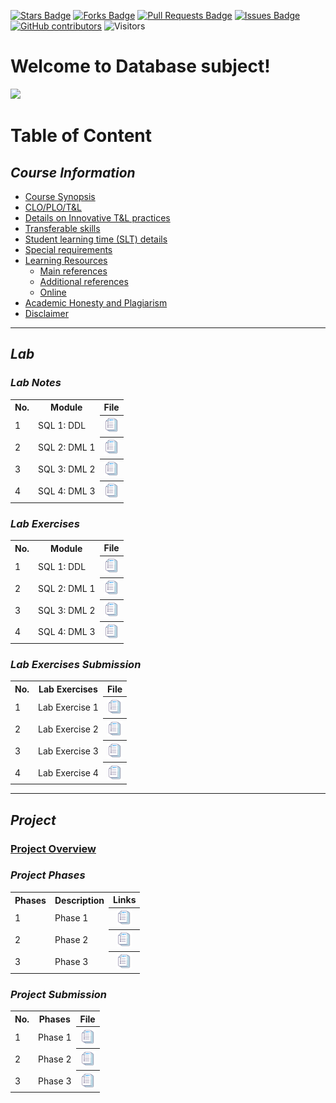 <a href="https://github.com/IzyanIzzatiK/SECD2523-02/stargazers"><img src="https://img.shields.io/github/stars/IzyanIzzatiK/SECD2523-02" alt="Stars Badge"/></a>
<a href="https://github.com/IzyanIzzatiK/SECD2523-02/network/members"><img src="https://img.shields.io/github/forks/IzyanIzzatiK/SECD2523-02" alt="Forks Badge"/></a>
<a href="https://github.com/IzyanIzzatiK/SECD2523-02/pulls"><img src="https://img.shields.io/github/issues-pr/IzyanIzzatiK/SECD2523-02" alt="Pull Requests Badge"/></a>
<a href="https://github.com/IzyanIzzatiK/SECD2523-02"><img src="https://img.shields.io/github/issues/IzyanIzzatiK/SECD2523-02" alt="Issues Badge"/></a>
<a href="https://github.com/IzyanIzzatiK/SECD2523-02/graphs/contributors"><img alt="GitHub contributors" src="https://img.shields.io/github/contributors/IzyanIzzatiK/SECD2523-02?color=2b9348"></a>
![Visitors](https://api.visitorbadge.io/api/visitors?path=https%3A%2F%2Fgithub.com%2FIzyanIzzatiK%2SECD2523-02&labelColor=%23d9e3f0&countColor=%23697689&style=flat)

# Welcome to Database subject!

![](https://bs-uploads.toptal.io/blackfish-uploads/components/seo/content/og_image_file/og_image/1282569/0712-Bad_Practices_in_Database_Design_-_Are_You_Making_These_Mistakes_Dan_Social-754bc73011e057dc76e55a44a954e0c3.png)

# Table of Content

## **_Course Information_**
  - [Course Synopsis](CI.md#course-synopsis)
  - [CLO/PLO/T&L](CI.md#mapping-of-the-course-learning-outcomes-clo-to-the-programme-learning-outcomes-plo-teaching--learning-tl-methods-and-assessment-methods)
  - [Details on Innovative T&L practices](CI.md#details-on-innovative-tl-practices)
  - [Transferable skills](CI.md#transferable-skills-generic-skills-learned-in-course-of-study-which-can-be-useful-and-utilised-in-other-settings)
  - [Student learning time (SLT) details](CI.md#student-learning-time-slt-details)
  - [Special requirements](CI.md#special-requirements-to-deliver-the-course-eg-software-nursery-computer-lab-simulation-room)
  - [Learning Resources](CI.md#learning-resources)
    - [Main references](CI.md#main-references)
    - [Additional references](CI.md#additional-references)
    - [Online](CI.md#online)
  - [Academic Honesty and Plagiarism](CI.md#academic-honesty-and-plagiarism-below-is-just-a-sample)
  - [Disclaimer](CI.md#disclaimer) <br> <be>

---

## **_Lab_**
### **_Lab Notes_**
<table>
  <tr>
    <th>No.</th>
    <th>Module</th>
    <th>File</th>
  </tr>
  <tr>
    <td>1</td>
    <td>SQL 1: DDL</td>
    <th><a href="lab/Student%20notes/DDL" ><img src="project/images/rfp.png" width="24px" height="24px" ></a></th>
  </tr>
  <tr>
    <td>2</td>
    <td>SQL 2: DML 1</td>
    <th><a href="lab/Student%20notes/DML1" ><img src="project/images/rfp.png" width="24px" height="24px" ></a></th>
  </tr>
  <tr>
    <td>3</td>
    <td>SQL 3: DML 2 </td>
    <th><a href="lab/Student%20notes/DML2" ><img src="project/images/rfp.png" width="24px" height="24px" ></a></th>
  </tr>
  <tr>
    <td>4</td>
    <td>SQL 4: DML 3</td>
    <th><a href="lab/Student%20notes/DML3" ><img src="project/images/rfp.png" width="24px" height="24px" ></a></th>
  </tr>
</table>

### **_Lab Exercises_**
<table>
  <tr>
    <th>No.</th>
    <th>Module</th>
    <th>File</th>
  </tr>
  <tr>
    <td>1</td>
    <td>SQL 1: DDL</td>
    <th><a href="lab/Lab%20project/DDL" ><img src="project/images/rfp.png" width="24px" height="24px" ></a></th>
  </tr>
  <tr>
    <td>2</td>
    <td>SQL 2: DML 1</td>
    <th><a href="lab/Lab%20project/DML1" ><img src="project/images/rfp.png" width="24px" height="24px" ></a></th>
  </tr>
  <tr>
    <td>3</td>
    <td>SQL 3: DML 2 </td>
    <th><a href="lab/Lab%20project/DML2" ><img src="project/images/rfp.png" width="24px" height="24px" ></a></th>
  </tr>
  <tr>
    <td>4</td>
    <td>SQL 4: DML 3</td>
    <th><a href="lab/Lab%20project/DML3" ><img src="project/images/rfp.png" width="24px" height="24px" ></a></th>
  </tr>
</table>

### **_Lab Exercises Submission_**
<table>
  <tr>
    <th>No.</th>
    <th>Lab Exercises</th>
    <th>File</th>
  </tr>
  <tr>
    <td>1</td>
    <td>Lab Exercise 1</td>
    <th><a href="lab/submission/lab-exercise1.md" ><img src="project/images/rfp.png" width="24px" height="24px" ></a></th>
  </tr>
  <tr>
    <td>2</td>
    <td>Lab Exercise 2</td>
    <th><a href="lab/submission/lab-exercise2.md" ><img src="project/images/rfp.png" width="24px" height="24px" ></a></th>
  </tr>
  <tr>
    <td>3</td>
    <td>Lab Exercise 3</td>
    <th><a href="lab/submission/lab-exercise3.md" ><img src="project/images/rfp.png" width="24px" height="24px" ></a></th>
  </tr>
  <tr>
    <td>4</td>
    <td>Lab Exercise 4</td>
    <th><a href="lab/submission/lab-exercise4.md" ><img src="project/images/rfp.png" width="24px" height="24px" ></a></th>
  </tr>
</table>

---

## **_Project_** 
### [Project Overview](project/project_overview.md)
### **_Project Phases_** 
<table>
  <tr>
    <th>Phases</th>
    <th>Description</th>
    <th>Links</th>
  </tr>
  <tr>
    <td>1</td>
    <td>Phase 1</td>
    <th><a href="project/phase%201/README.md#project-phase-1" ><img src="project/images/rfp.png" width="24px" height="24px" ></a></th>
  </tr>
  <tr>
    <td>2</td>
    <td>Phase 2</td>
    <th><a href="project/phase%202/README.md#project-phase-2" ><img src="project/images/rfp.png" width="24px" height="24px" ></a></th>
  </tr>
  <tr>
    <td>3</td>
    <td>Phase 3</td>
    <th><a href="project/phase%203/README.md#project-phase-3" ><img src="project/images/rfp.png" width="24px" height="24px" ></a></th>
  </tr>
</table>

### **_Project Submission_**
<table>
  <tr>
    <th>No.</th>
    <th>Phases</th>
    <th>File</th>
  </tr>
  <tr>
    <td>1</td>
    <td>Phase 1</td>
    <th><a href="project/submission/phase1.md" ><img src="project/images/rfp.png" width="24px" height="24px" ></a></th>
  </tr>
  <tr>
    <td>2</td>
    <td>Phase 2</td>
    <th><a href="project/submission/phase2.md" ><img src="project/images/rfp.png" width="24px" height="24px" ></a></th>
  </tr>
  <tr>
    <td>3</td>
    <td>Phase 3</td>
    <th><a href="project/submission/phase3.md" ><img src="project/images/rfp.png" width="24px" height="24px" ></a></th>
  </tr>
</table>
